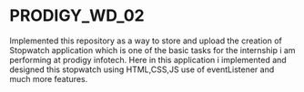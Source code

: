 # PRODIGY_WD_02
Implemented this repository as a way to store and upload the creation of Stopwatch application which is one of the basic tasks for the internship i am performing at prodigy infotech. Here in this application i implemented and designed this stopwatch using HTML,CSS,JS use of eventListener and much more features.
